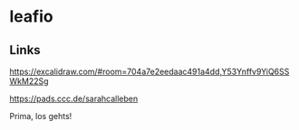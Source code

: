 # leafio

## Links

https://excalidraw.com/#room=704a7e2eedaac491a4dd,Y53Ynffv9YiQ6SSWkM22Sg

https://pads.ccc.de/sarahcalleben

Prima, los gehts!
